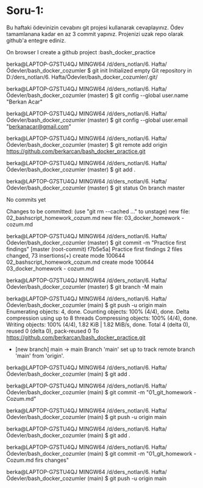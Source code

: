 # Soru-1:
Bu haftaki ödevinizin cevabını git projesi kullanarak cevaplayınız. Ödev tamamlanana kadar en az 3 commit yapınız. Projenizi uzak repo olarak github'a entegre ediniz.

On browser I create a github project  :bash_docker_practice

berka@LAPTOP-G7STU4QJ MINGW64 /d/ders_notları/6. Hafta/Ödevler/bash_docker_cozumler
$ git init
Initialized empty Git repository in D:/ders_notları/6. Hafta/Ödevler/bash_docker_cozumler/.git/

berka@LAPTOP-G7STU4QJ MINGW64 /d/ders_notları/6. Hafta/Ödevler/bash_docker_cozumler (master)
$ git config --global user.name "Berkan Acar"

berka@LAPTOP-G7STU4QJ MINGW64 /d/ders_notları/6. Hafta/Ödevler/bash_docker_cozumler (master)
$ git config --global user.email "berkanacar@gmail.com"

berka@LAPTOP-G7STU4QJ MINGW64 /d/ders_notları/6. Hafta/Ödevler/bash_docker_cozumler (master)
$ git remote add origin https://github.com/berkarcan/bash_docker_practice.git

berka@LAPTOP-G7STU4QJ MINGW64 /d/ders_notları/6. Hafta/Ödevler/bash_docker_cozumler (master)
$ git add .

berka@LAPTOP-G7STU4QJ MINGW64 /d/ders_notları/6. Hafta/Ödevler/bash_docker_cozumler (master)
$ git status
On branch master

No commits yet

Changes to be committed:
  (use "git rm --cached <file>..." to unstage)
        new file:   02_bashscript_homework_cozum.md
        new file:   03_docker_homework - cozum.md

berka@LAPTOP-G7STU4QJ MINGW64 /d/ders_notları/6. Hafta/Ödevler/bash_docker_cozumler (master)
$ git commit -m "Practice first findings"
[master (root-commit) f7b5e5a] Practice first findings
 2 files changed, 73 insertions(+)
 create mode 100644 02_bashscript_homework_cozum.md
 create mode 100644 03_docker_homework - cozum.md

berka@LAPTOP-G7STU4QJ MINGW64 /d/ders_notları/6. Hafta/Ödevler/bash_docker_cozumler (master)
$ git branch -M main

berka@LAPTOP-G7STU4QJ MINGW64 /d/ders_notları/6. Hafta/Ödevler/bash_docker_cozumler (main)
$ git push -u origin main
Enumerating objects: 4, done.
Counting objects: 100% (4/4), done.
Delta compression using up to 8 threads
Compressing objects: 100% (4/4), done.
Writing objects: 100% (4/4), 1.82 KiB | 1.82 MiB/s, done.
Total 4 (delta 0), reused 0 (delta 0), pack-reused 0
To https://github.com/berkarcan/bash_docker_practice.git
 * [new branch]      main -> main
Branch 'main' set up to track remote branch 'main' from 'origin'.

berka@LAPTOP-G7STU4QJ MINGW64 /d/ders_notları/6. Hafta/Ödevler/bash_docker_cozumler (main)
$ git add .

berka@LAPTOP-G7STU4QJ MINGW64 /d/ders_notları/6. Hafta/Ödevler/bash_docker_cozumler (main)
$ git commit -m "01_git_homework - Cozum.md"

berka@LAPTOP-G7STU4QJ MINGW64 /d/ders_notları/6. Hafta/Ödevler/bash_docker_cozumler (main)
$ git push -u origin main

berka@LAPTOP-G7STU4QJ MINGW64 /d/ders_notları/6. Hafta/Ödevler/bash_docker_cozumler (main)
$ git add .

berka@LAPTOP-G7STU4QJ MINGW64 /d/ders_notları/6. Hafta/Ödevler/bash_docker_cozumler (main)
$ git commit -m "01_git_homework - Cozum.md firs changes"

berka@LAPTOP-G7STU4QJ MINGW64 /d/ders_notları/6. Hafta/Ödevler/bash_docker_cozumler (main)
$ git push -u origin main
